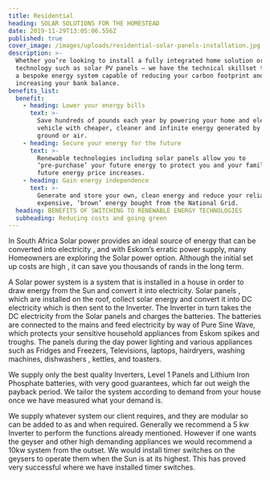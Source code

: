 ```yaml
---
title: Residential
heading: SOLAR SOLUTIONS FOR THE HOMESTEAD
date: 2019-11-29T13:05:06.556Z
published: true
cover_image: /images/uploads/residential-solar-panels-installation.jpg
description: >-
  Whether you’re looking to install a fully integrated home solution or single
  technology such as solar PV panels – we have the technical skillset to design
  a bespoke energy system capable of reducing your carbon footprint and
  increasing your bank balance.
benefits_list:
  benefit:
    - heading: Lower your energy bills
      text: >-
        Save hundreds of pounds each year by powering your home and electric
        vehicle with cheaper, cleaner and infinite energy generated by the sun,
        ground or air.
    - heading: Secure your energy for the future
      text: >-
        Renewable technologies including solar panels allow you to
        ‘pre-purchase’ your future energy to protect you and your family from
        future energy price increases.
    - heading: Gain energy independence
      text: >-
        Generate and store your own, clean energy and reduce your reliance on
        expensive, ‘brown’ energy bought from the National Grid.
  heading: BENEFITS OF SWITCHING TO RENEWABLE ENERGY TECHNOLOGIES
  subheading: Reducing costs and going green
---
```

In South Africa Solar power provides an ideal source of energy that can be converted into electricity , and with Eskom’s erratic power supply, many Homeowners are exploring the Solar power option. Although the initial set up costs are high , it can save you thousands of rands in the long term.  

A Solar power system is a system that is installed in a house in order to draw energy from the Sun and convert it into electricity. Solar panels , which are installed on the roof, collect solar energy and convert it into DC electricity which is then sent to the Inverter. The Inverter in turn takes the DC electricity from the Solar panels and charges the batteries. The batteries are connected to the mains and feed electricity by way of Pure Sine Wave, which protects your sensitive household appliances from Eskom spikes and troughs. The panels during the day power lighting and various appliances such as Fridges and Freezers, Televisions, laptops, hairdryers, washing machines, dishwashers , kettles, and toasters. 

We supply only the best quality Inverters, Level 1 Panels and Lithium Iron Phosphate batteries, with very good guarantees, which far out weigh the payback period. We tailor the system according to demand from your house once we have measured what your  demand is. 

We supply whatever system our client requires, and they are modular so can be added to as and when required. Generally we recommend a 5 kw Inverter to perform the functions already mentioned. However if one wants the geyser and other high demanding appliances we would recommend a 10kw system from the outset. We would install timer switches on the geysers to operate them when the Sun is at its highest. This has proved very successful where we have installed timer switches.
